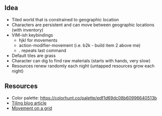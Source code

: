 ## Idea

- Tiled world that is constrained to geographic location
- Characters are persistent and can move between geographic locations (with inventory)
- VIM-ish keybindings
    * hjkl for movements
    * action-modifier-movement (i.e. b2k - build item 2 above me)
    * . repeats last command
- Default tiles are grass
- Character can dig to find raw materials (starts with hands, very slow)
- Resources renew randomly each night (untapped resources grow each night)

## Resources

- Color palette: <https://colorhunt.co/palette/edf1d69dc08b60996640513b>
- [Tiling blog article](https://medium.com/@michaelwesthadley/modular-game-worlds-in-phaser-3-tilemaps-1-958fc7e6bbd6)
- [Movement on a grid](https://medium.com/swlh/grid-based-movement-in-a-top-down-2d-rpg-with-phaser-3-e3a3486eb2fd)